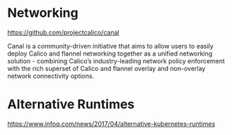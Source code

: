 # Networking

https://github.com/projectcalico/canal

Canal is a community-driven initiative that aims to allow users to easily deploy Calico and flannel networking together as a unified networking solution - combining Calico’s industry-leading network policy enforcement with the rich superset of Calico and flannel overlay and non-overlay network connectivity options.

# Alternative Runtimes
https://www.infoq.com/news/2017/04/alternative-kubernetes-runtimes
